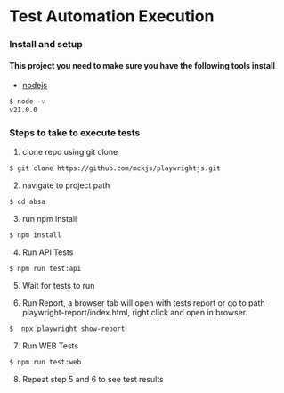 # Test Automation Execution

### Install and setup
#### This project you need to make sure you have the following tools install

* [nodejs](https://nodejs.org/en/download/)
```sh
$ node -v
v21.0.0
```

### Steps to take to execute tests
1. clone repo using git clone
```sh
$ git clone https://github.com/mckjs/playwrightjs.git
```

2. navigate to project path
```sh
$ cd absa
```

3. run npm install
```sh
$ npm install
```

4. Run API Tests
```sh
$ npm run test:api
```

5. Wait for tests to run

6. Run Report, a browser tab will open with tests report or go to path playwright-report/index.html, 
    right click and open in browser.
```sh
$  npx playwright show-report
```

7. Run WEB Tests
```sh
$ npm run test:web
```
8. Repeat step 5 and 6 to see test results
